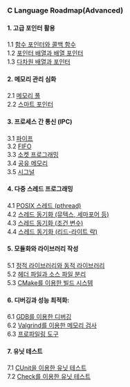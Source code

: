 ### C Language Roadmap(Advanced)

#### 1. 고급 포인터 활용
1.1 [함수 포인터와 콜백 함수](./01.md)  
1.2 [포인터 배열과 배열 포인터](./01.md)  
1.3 [다차원 배열과 포인터](./01.md)  

#### 2. 메모리 관리 심화
2.1 [메모리 풀](./02.md)  
2.2 [스마트 포인터](./03.md)  

#### 3. 프로세스 간 통신 (IPC)
3.1 [파이프](./04.md)  
3.2 [FIFO](./05.md)  
3.3 [소켓 프로그래밍](./06.md)  
3.4 [공유 메모리](./07.md)  
3.5 [시그널](./08.md)  

#### 4. 다중 스레드 프로그래밍
4.1 [POSIX 스레드 (pthread)](./09.md)  
4.2 [스레드 동기화 (뮤텍스, 세마포어 등)](./10.md)  
4.3 [스레드 동기화 (조건 변수)](./11.md)  
4.4 [스레드 동기화 (리드-라이트 락)](./12.md)  

#### 5. 모듈화와 라이브러리 작성
5.1 [정적 라이브러리와 동적 라이브러리](./13.md)  
5.2 [헤더 파일과 소스 파일 분리](./14.md)  
5.3 [CMake를 이용한 빌드 시스템](./15.md)  
  
#### 6. 디버깅과 성능 최적화:
6.1 [GDB를 이용한 디버깅](./16.md)  
6.2 [Valgrind를 이용한 메모리 검사](./17.md)  
6.3 [프로파일링 도구](./18.md)  
 
#### 7. 유닛 테스트
7.1 [CUnit을 이용한 유닛 테스트](./19.md)  
7.2 [Check를 이용한 유닛 테스트](./20.md)  